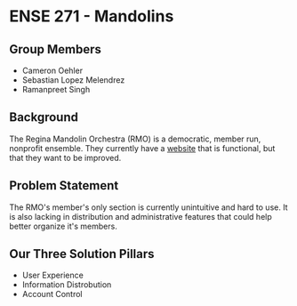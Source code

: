 # ENSE 271 - Mandolins

## Group Members
- Cameron Oehler
- Sebastian Lopez Melendrez
- Ramanpreet Singh

## Background
The Regina Mandolin Orchestra (RMO) is a democratic, member run, nonprofit ensemble. They currently have a [website](http://mandolin.ca) that is functional, but that they want to be improved.

## Problem Statement
The RMO's member's only section is currently unintuitive and hard to use. It is also lacking in distribution and administrative features that could help better organize it's members.

## Our Three Solution Pillars
- User Experience
- Information Distrobution
- Account Control